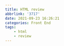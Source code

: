```yaml
---
title: HTML review
abbrlink: '3717'
date: 2021-09-23 16:26:21
categories: Front End
tags:
	- html
	- review
---
```

